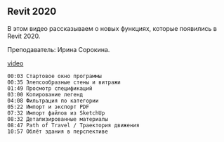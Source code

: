 ## Revit 2020

В этом видео рассказываем о новых функциях, которые появились в Revit 2020.

Преподаватель: Ирина Сорокина.

[video](https://player.softculture.cc/embed/IRB/IRB_8.8.12_L8-1_Revit_2020)

``` chapters
00:03 Стартовое окно программы
00:35 Элепсообразные стены и витражи
01:49 Просмотр спецификаций
03:00 Копирование легенд
04:08 Фильтрация по категории
05:22 Импорт и экспорт PDF
07:32 Импорт файлов из SketchUp
08:32 Детализированные материалы
08:47 Path of Travel / Траектория движения
10:57 Облёт здания в перспективе
```
